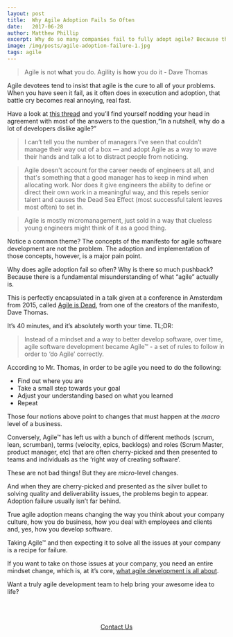```yaml
---
layout: post
title:  Why Agile Adoption Fails So Often
date:   2017-06-28
author: Matthew Phillip
excerpt: Why do so many companies fail to fully adopt agile? Because they have a misunderstanding of what agile really is.
image: /img/posts/agile-adoption-failure-1.jpg
tags: agile
---
```

> Agile is not **what** you do. Agility is **how** you do it - Dave Thomas

Agile devotees tend to insist that agile is the cure to all of your problems. When you have seen it fail, as it often does 
in execution and adoption, that battle cry becomes real annoying, real fast. 

Have a look at [this thread](https://www.quora.com/In-a-nutshell-why-do-a-lot-of-developers-dislike-Agile) and you’ll find 
yourself nodding your head in agreement with most of the answers to the question,“In a nutshell, why do a lot of developers 
dislike agile?”

> I can’t tell you the number of managers I’ve seen that couldn’t manage their way out of a box — and adopt Agile as a way 
> to wave their hands and talk a lot to distract people from noticing.

> Agile doesn't account for the career needs of engineers at all, and that's something that a good manager has to keep in 
> mind when allocating work. Nor does it give engineers the ability to define or direct their own work in a meaningful way, 
> and this repels senior talent and causes the Dead Sea Effect (most successful talent leaves most often) to set in.

> Agile is mostly micromanagement, just sold in a way that clueless young engineers might think of it as a good thing.

Notice a common theme? The concepts of the manifesto for agile software development are not the problem. The adoption and 
implementation of those concepts, however, is a major pain point. 

Why does agile adoption fail so often? Why is there so much pushback? Because there is a fundamental misunderstanding of 
what “agile” actually is.

This is perfectly encapsulated in a talk given at a conference in Amsterdam from 2015, called [Agile is Dead](https://www.youtube.com/watch?time_continue=2244&v=a-BOSpxYJ9M),
from one of the creators of the manifesto, Dave Thomas. 

It’s 40 minutes, and it’s absolutely worth your time. TL;DR:

> Instead of a mindset and a way to better develop software, over time, agile software development became Agile™ - a set of 
> rules to follow in order to ‘do Agile’ correctly. 

According to Mr. Thomas, in order to be agile you need to do the following:
  * Find out where you are
  * Take a small step towards your goal
  * Adjust your understanding based on what you learned
  * Repeat
  
Those four notions above point to changes that must happen at the _macro_ level of a business.

Conversely, Agile™ has left us with a bunch of different methods (scrum, lean, scrumban), terms (velocity, epics, backlogs)
and roles (Scrum Master, product manager, etc) that are often cherry-picked and then presented to teams and individuals as 
the ‘right way of creating software’. 

These are not bad things! But they are _micro_-level changes. 

And when they are cherry-picked and presented as the silver bullet to solving quality and deliverability issues, the 
problems begin to appear. Adoption failure usually isn’t far behind.

True agile adoption means changing the way you think about your company culture, how you do business, how you deal with 
employees and clients and, yes, how you develop software. 

Taking Agile™ and then expecting it to solve all the issues at your company is a recipe for failure. 

If you want to take on those issues at your company, you need an entire mindset change, which is, at it’s core, [what agile
development is all about](https://www.visualstudio.com/learn/agile-culture/). 

Want a truly agile development team to help bring your awesome idea to life?

<div style="text-align:center; padding:50px 30px;">
  <a href="http://acklenavenue.com/" class="btn btn--apple hvr-ripple-out" >Contact Us</a>
</div>


